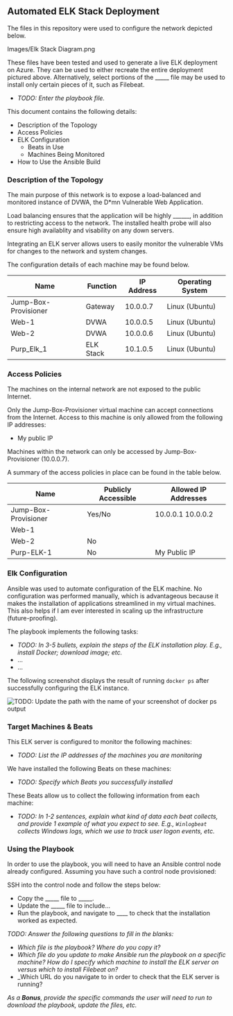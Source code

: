## Automated ELK Stack Deployment

The files in this repository were used to configure the network depicted below.

Images/Elk Stack Diagram.png

These files have been tested and used to generate a live ELK deployment on Azure. They can be used to either recreate the entire deployment pictured above. Alternatively, select portions of the _____ file may be used to install only certain pieces of it, such as Filebeat.

  - _TODO: Enter the playbook file._

This document contains the following details:
- Description of the Topology
- Access Policies
- ELK Configuration
  - Beats in Use
  - Machines Being Monitored
- How to Use the Ansible Build


### Description of the Topology

The main purpose of this network is to expose a load-balanced and monitored instance of DVWA, the D*mn Vulnerable Web Application.

Load balancing ensures that the application will be highly ______, in addition to restricting access to the network. The installed health probe will also ensure high availablity and visability on any down servers.

Integrating an ELK server allows users to easily monitor the vulnerable VMs for changes to the network and system changes.

The configuration details of each machine may be found below.

| Name                 | Function   | IP Address | Operating System |
|----------------------|------------|------------|------------------|
| Jump-Box-Provisioner | Gateway    | 10.0.0.7   | Linux (Ubuntu)   |
| Web-1                | DVWA       | 10.0.0.5   | Linux (Ubuntu)   |
| Web-2                | DVWA       | 10.0.0.6   | Linux (Ubuntu)   |
| Purp_Elk_1           | ELK Stack  | 10.1.0.5   | Linux (Ubuntu)   |

### Access Policies

The machines on the internal network are not exposed to the public Internet. 

Only the Jump-Box-Provisioner virtual machine can accept connections from the Internet. Access to this machine is only allowed from the following IP addresses:
- My public IP

Machines within the network can only be accessed by Jump-Box-Provisioner (10.0.0.7).

A summary of the access policies in place can be found in the table below.

| Name                 | Publicly Accessible | Allowed IP Addresses |
|----------------------|---------------------|----------------------|
| Jump-Box-Provisioner | Yes/No              | 10.0.0.1 10.0.0.2    |
| Web-1                |                     |                      |
| Web-2                | No                  |                      |
| Purp-ELK-1           | No                  | My Public IP         |

### Elk Configuration

Ansible was used to automate configuration of the ELK machine. No configuration was performed manually, which is advantageous because it makes the installation of applications streamlined in my virtual machines. This also helps if I am ever interested in scaling up the infrastructure (future-proofing). 

The playbook implements the following tasks:
- _TODO: In 3-5 bullets, explain the steps of the ELK installation play. E.g., install Docker; download image; etc._
- ...
- ...

The following screenshot displays the result of running `docker ps` after successfully configuring the ELK instance.

![TODO: Update the path with the name of your screenshot of docker ps output](Images/docker_ps_output.png)

### Target Machines & Beats
This ELK server is configured to monitor the following machines:
- _TODO: List the IP addresses of the machines you are monitoring_

We have installed the following Beats on these machines:
- _TODO: Specify which Beats you successfully installed_

These Beats allow us to collect the following information from each machine:
- _TODO: In 1-2 sentences, explain what kind of data each beat collects, and provide 1 example of what you expect to see. E.g., `Winlogbeat` collects Windows logs, which we use to track user logon events, etc._

### Using the Playbook
In order to use the playbook, you will need to have an Ansible control node already configured. Assuming you have such a control node provisioned: 

SSH into the control node and follow the steps below:
- Copy the _____ file to _____.
- Update the _____ file to include...
- Run the playbook, and navigate to ____ to check that the installation worked as expected.

_TODO: Answer the following questions to fill in the blanks:_
- _Which file is the playbook? Where do you copy it?_
- _Which file do you update to make Ansible run the playbook on a specific machine? How do I specify which machine to install the ELK server on versus which to install Filebeat on?_
- _Which URL do you navigate to in order to check that the ELK server is running?

_As a **Bonus**, provide the specific commands the user will need to run to download the playbook, update the files, etc._

